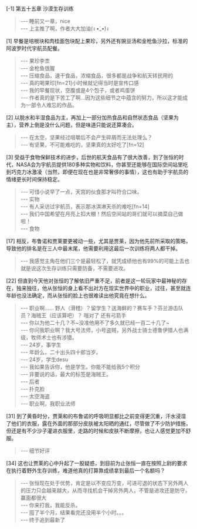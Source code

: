 
[-1] 第五十五章 沙漠生存训练
>--- 睡前又一章，nice<br>
>--- 上主推了啊，作者大大加油(ง •̀_•́)ง<br>

[1] 早餐是培根块和肉桂面包块配上果珍，另外还有豌豆汤和金枪鱼沙拉，标准的阿波罗时代宇航员配餐。
>--- 果珍李柰<br>
>--- 金枪鱼很腥<br>
>--- 压缩食品，速干食品，浓缩食品，很多都是战争和航天转民用的<br>
>--- 真的喝果珍[fn=21]小时候就记得当时是宣传口感<br>
>--- 我的早餐现状，空腹或是4个包子，或者鸡蛋饼<br>
>--- 作者真的是下苦工了啊…因为这些细节之中蕴含的努力，所以这才能成为一部令人难忘的作品。<br>

[2] 以脱水和半湿食品为主，再加上一部分加热食品和自然状态食品（坚果为主），营养上倒是没什么问题，但是味道只能说还算凑合。
>--- 在太空，坚果经过咀嚼后不会产生碎屑而无法处理么？<br>
>--- 有坚果，不可能难吃的，坚果真的太好吃了[fn=12]<br>

[3] 受益于食物保鲜技术的进步，后世的航天食品有了很大改善，到了张恒的时代，NASA会为宇航员提供180多种实物和饮料，你甚至还能够在国际空间站里吃到巧克力冰激凌（当然，即便在现在也是非常奢侈的事情），这也有助于宇航员的情绪更长时间保持稳定。
>--- 可惜小说早了一点，天宫的伙食那才叫符合口味。<br>
>--- 实物<br>
>--- 有人采访过宇航员，表示那冰淇淋天杀的难吃[fn=14]<br>
>--- 我们中国希望在月亮上扣大棚！然后空间站的哥们就可以摘菜自己做啦！<br>
>--- 食物<br>

[17] 相反，布鲁诺和贾莱要更被动一些，尤其是贾莱，因为他先前所采取的策略，导致他的排名是在三人中最末尾，他需要利用这最后一次训练将两人都干掉。
>--- 我感觉主角在他们三个是最轻松了，就凭成绩他也有99%的可能上去也就是说这次生存训练只需要防备，不需要进攻。<br>

[22] 但直到今天他对张恒的了解依旧严重不足，前者是这一轮玩家中最神秘的存在，独来独往，他从张恒的身上看不出对方在现实世界中的职业，过往，甚至就连年龄也没法确定，而从张恒的脸上也很难读出他究竟在想什么。
>--- 职业啊……
野人（滑稽）？留学生？送海鲜的？赛车手？芬兰游击队员？海贼王（应该算吧）？
哦对了    还有弓箭手<br>
>--- 你以为他二十几？不~没准他用不了多久就已经一百二十几了~<br>
>--- 你问我职业啊？我大号法师，小号盗贼，另外战士骑士德鲁伊猎人也满级，牧师术士也有涉猎。<br>
>--- 24岁，事学生<br>
>--- 年龄么，二十出头四十郎当岁。<br>
>--- 24岁，学生desu<br>
>--- 我如果告诉你，他是学生。你能不能给我5个积分<br>
>--- 非要说的话，最大的标签是海贼王。<br>
>--- 后者<br>
>--- 扑克脸<br>
>--- 太空海盗<br>
>--- 职业啊，我职业法师<br>

[31] 到了黄昏时分，贾莱和的布鲁诺的呼吸明显都比之前变得更沉重，汗水浸湿了他们的衣服，露在外面的那部分皮肤被太阳晒的通红，尽管做了不少防护措施，但还是有不少沙子灌进衣服里，走路的时候和皮肤不断摩擦，也让人感觉更加不舒服。
>--- 细节好评<br>

[34] 这也让贾莱的心中升起了一股疑惑，到目前为止张恒一直在按照上尉的要求在执行着野外生存训练，难道他真的打算靠成绩拿到最后一个名额吗？
>--- 张恒现在处于优势，肯定是以不变应万变，可进可退的状态下另外两人的压力只会越来越大，从而寻找机会干掉另外两人，不管是进攻还是防守，赢面都很大<br>
>--- 你来打我，我能反杀。<br>
>--- 囤了半个月，结果看完还没用半个小时。。。<br>
>--- 终于追到最新了<br>
